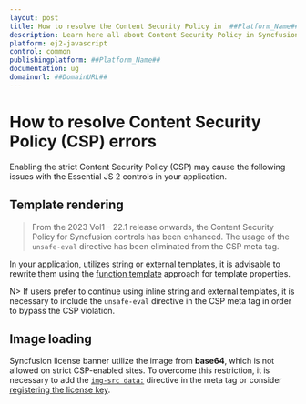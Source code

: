 ```yaml
---
layout: post
title: How to resolve the Content Security Policy in  ##Platform_Name## Common control | Syncfusion
description: Learn here all about Content Security Policy in Syncfusion  ##Platform_Name##  Common control of Syncfusion Essential JS 2 and more.
platform: ej2-javascript
control: common
publishingplatform: ##Platform_Name##
documentation: ug
domainurl: ##DomainURL##
---
```


# How to resolve Content Security Policy (CSP) errors

Enabling the strict Content Security Policy (CSP) may cause the following issues with the Essential JS 2 controls in your application.

## Template rendering

> From the 2023 Vol1 - 22.1 release onwards, the Content Security Policy for Syncfusion controls has been enhanced. The usage of the `unsafe-eval` directive has been eliminated from the CSP meta tag.

In your application, utilizes string or external templates, it is advisable to rewrite them using the [function template](https://ej2.syncfusion.com/javascript/documentation/common/template#function-template) approach for template properties.

N> If users prefer to continue using inline string and external templates, it is necessary to include the `unsafe-eval` directive in the CSP meta tag in order to bypass the CSP violation.

## Image loading

Syncfusion license banner utilize the image from **base64**, which is not allowed on strict CSP-enabled sites. To overcome this restriction, it is necessary to add the [`img-src data:`](https://developer.mozilla.org/en-US/docs/Web/HTTP/Headers/Content-Security-Policy/img-src) directive in the meta tag or consider [registering the license key](https://ej2.syncfusion.com/javascript/documentation/licensing/license-key-registration).
